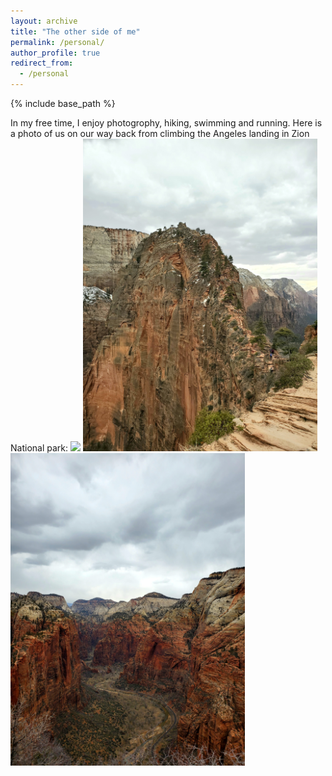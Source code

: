 ```yaml
---
layout: archive
title: "The other side of me"
permalink: /personal/
author_profile: true
redirect_from:
  - /personal
---
```


{% include base_path %}

In my free time, I enjoy photogrophy, hiking, swimming and running. Here is a photo of us on our way back from climbing the Angeles landing in Zion National park:
<img src="/images/DSC01291.JPG" height="500">
<img src="/images/20220222_164651.jpg" height="500">
<img src="/images/20220222_171249.jpg" height="500">